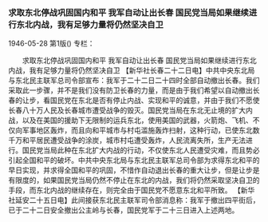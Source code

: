 ### 求取东北停战巩固国内和平  我军自动让出长春  国民党当局如果继续进行东北内战，我有足够力量将仍然坚决自卫

1946-05-28
第1版()
专栏：

　　求取东北停战巩固国内和平
    我军自动让出长春
    国民党当局如果继续进行东北内战，我有足够力量将仍然坚决自卫
    【新华社长春二十二日电】中共中央东北局与东北民主联军总司令部宣布：我军于二十二日二十四时全部自动撤出长春。我们采取此一步骤，并不是我们没有防卫长春的力量，而是由于我们希望以自动撤出长春的让步，看国民党在东北是否有停止内战、实现和平的诚意，并由于我们不愿使长春八十万人民及长春城市遭受战争的毁灭。国民党当局在东北无止境的扩大内战，以及在美国的援助下无限制的运兵东北，使用美国的武器，火箭炮、飞机、不仅向军事地区轰炸，而且向和平城市与村屯滥施轰炸扫射，这种行动，已使东北数千万和平居民遭受战争的涂炭，城市村屯遭受轰炸，人民流离失所，生产无法进行。国民党当局此种在东北扩大内战的行动，不仅使东北人民遭受灾难，而且势必引起全国和平的破坏。中共中央东北局与东北民主联军总司令部为求得东北和平的早日实现，并求得全国和平的巩固，不惜作自动退出长春的重大让步，但是让步是有限度的，如果国民党当局仍然不停止在东北的内战，我们将仍然采取坚决自卫的手段，而东北内战的继续存在，则完全由于国民党不愿意东北和平所致。
    【新华社延安二十五日电】此间接获东北民主联军司令部消息称：我军于撤出四平街后，已于二十二日安全撤出公主岭与长春，国民党军于二十三日进入上述两地。
